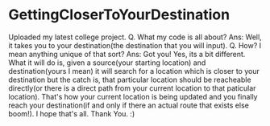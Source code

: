 # GettingCloserToYourDestination
Uploaded my latest college project.  Q. What my code is all about? Ans: Well, it takes you to your destination(the destination that you will input).  Q. How? I mean anything unique of that sort? Ans: Got you! Yes, its a bit different. What it will do is, given a source(your starting location) and destination(yours I mean) it will search for a location which is closer to your destination but the catch is, that particular location should be reacheable directly(or there is a direct path from your current location to that paticular location). That's how your current location is being updated and you finally reach your destination(if and only if there an actual route that exists else boom!).   I hope that's all. Thank You. :)
